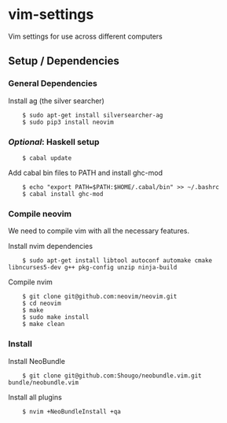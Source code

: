 vim-settings
============

Vim settings for use across different computers


## Setup / Dependencies ##


### General Dependencies ###

Install ag (the silver searcher)

        $ sudo apt-get install silversearcher-ag
        $ sudo pip3 install neovim


### _Optional_: Haskell setup ###

        $ cabal update

Add cabal bin files to PATH and install ghc-mod

        $ echo "export PATH=$PATH:$HOME/.cabal/bin" >> ~/.bashrc
        $ cabal install ghc-mod


### Compile neovim ###

We need to compile vim with all the necessary features.

Install nvim dependencies

        $ sudo apt-get install libtool autoconf automake cmake libncurses5-dev g++ pkg-config unzip ninja-build

Compile nvim

        $ git clone git@github.com:neovim/neovim.git
        $ cd neovim
        $ make
        $ sudo make install
        $ make clean


### Install ###

Install NeoBundle
    
        $ git clone git@github.com:Shougo/neobundle.vim.git bundle/neobundle.vim

Install all plugins
    
        $ nvim +NeoBundleInstall +qa
